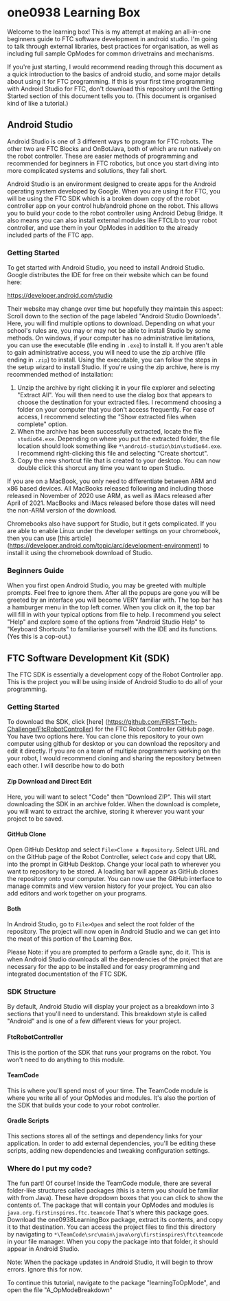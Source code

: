 # one0938 Learning Box

Welcome to the learning box! This is my attempt at making an all-in-one beginners guide to FTC 
software development in android studio. I'm going to talk through external libraries, best practices
for organisation, as well as including full sample OpModes for common drivetrains and mechanisms.

If you're just starting, I would recommend reading through this document as a quick introduction to
the basics of android studio, and some major details about using it for FTC programming. If this is
your first time programming with Android Studio for FTC, don't download this repository until the
Getting Started section of this document tells you to. (This document is organised kind of like a
tutorial.)

## Android Studio

Android Studio is one of 3 different ways to program for FTC robots. The other two are FTC Blocks
and OnBotJava, both of which are run natively on the robot controller. These are easier methods of
programming and recommended for beginners in FTC robotics, but once you start diving into more
complicated systems and solutions, they fall short.

Android Studio is an environment designed to create apps for the Android operating system developed
by Google. When you are using it for FTC, you will be using the FTC SDK which is a broken down copy
of the robot controller app on your control hub/android phone on the robot. This allows you to build
your code to the robot controller using Android Debug Bridge. It also means you can also
install external modules like FTCLib to your robot controller, and use them in your OpModes in
addition to the already included parts of the FTC app.

### Getting Started

To get started with Android Studio, you need to install Android Studio. Google distributes the IDE
for free on their website which can be found here:

https://developer.android.com/studio

Their website may change over time but hopefully they maintain this aspect: Scroll down to the
section of the page labeled "Android Studio Downloads". Here, you will find multiple options to
download. Depending on what your school's rules are, you may or may not be able to install Studio
by some methods. On windows, if your computer has no administrative limitations, you can use the
executable (file ending in `.exe`) to install it. If you aren't able to gain administrative access,
you will need to use the zip archive (file ending in `.zip`) to install. Using the executable, you
can follow the steps in the setup wizard to install Studio. If you're using the zip archive, here is
my recommended method of installation:

1. Unzip the archive by right clicking it in your file explorer and selecting "Extract All". You
will then need to use the dialog box that appears to choose the destination for your extracted 
files. I recommend choosing a folder on your computer that you don't access frequently. For ease of
access, I recommend selecting the "Show extracted files when complete" option.
2. When the archive has been successfully extracted, locate the file `studio64.exe`. Depending on
where you put the extracted folder, the file location should look something like
`*\android-studio\bin\studio64.exe`. I recommend right-clicking this file and selecting "Create
shortcut".
3. Copy the new shortcut file that is created to your desktop. You can now double click this shorcut
any time you want to open Studio.

If you are on a MacBook, you only need to differentiate between ARM and x86 based devices. All 
MacBooks released following and including those released in November of 2020 use ARM, as well as
iMacs released after April of 2021. MacBooks and iMacs released before those dates will need the
non-ARM version of the download.

Chromebooks also have support for Studio, but it gets complicated. If you are able to enable Linux
under the developer settings on your chromebook, then you can use
[this article] (https://developer.android.com/topic/arc/development-environment) to install it using
the chromebook download of Studio.

### Beginners Guide
When you first open Android Studio, you may be greeted with multiple prompts. Feel free to ignore
them. After all the popups are gone you will be greeted by an interface you will become VERY
familiar with. The top bar has a hamburger menu in the top left corner. When you click on it, the
top bar will fill in with your typical options from file to help. I recommend you select "Help" and
explore some of the options from "Android Studio Help" to "Keyboard Shortcuts" to familiarise
yourself with the IDE and its functions. (Yes this is a cop-out.)

## FTC Software Development Kit (SDK)

The FTC SDK is essentially a development copy of the Robot Controller app. This is the project you 
will be using inside of Android Studio to do all of your programming.

### Getting Started

To download the SDK, click [here] (https://github.com/FIRST-Tech-Challenge/FtcRobotController) for
the FTC Robot Controller GitHub page. You have two options here. You can clone this repository to 
your own computer using github for desktop or you can download the repository and edit it directly.
If you are on a team of multiple programmers working on the your robot, I would recommend cloning
and sharing the repository between each other. I will describe how to do both

#### Zip Download and Direct Edit

Here, you will want to select "Code" then "Download ZIP". This
will start downloading the SDK in an archive folder. When the download is complete, you will want to
extract the archive, storing it wherever you want your project to be saved.

#### GitHub Clone

Open GitHub Desktop and select `File>Clone a Repository`. Select URL and on the GitHub page of the 
Robot Controller, select `Code` and copy that URL into the prompt in GitHub Desktop. Change your
local path to wherever you want to repository to be stored. A loading bar will appear as GitHub
clones the repository onto your computer. You can now use the GitHub interface to manage commits and
view version history for your project. You can also add editors and work together on your programs.

#### Both

In Android Studio, go to `File>Open` and select the root folder of the repository. The project will
now open in Android Studio and we can get into the meat of this portion of the Learning Box.

Please Note: if you are prompted to perform a Gradle sync, do it. This is when Android Studio
downloads all the dependencies of the project that are necessary for the app to be installed and for
easy programming and integrated documentation of the FTC SDK.

### SDK Structure

By default, Android Studio will display your project as a breakdown into 3 sections that you'll need
to understand. This breakdown style is called "Android" and is one of a few different views for your
project.

#### FtcRobotController

This is the portion of the SDK that runs your programs on the robot. You won't need to do anything
to this module.

#### TeamCode

This is where you'll spend most of your time. The TeamCode module is where you write all of your
OpModes and modules. It's also the portion of the SDK that builds your code to your robot
controller.

#### Gradle Scripts

This sections stores all of the settings and dependency links for your application. In order to add
external dependencies, you'll be editing these scripts, adding new dependencies and tweaking
configuration settings.

### Where do I put my code?

The fun part! Of course! Inside the TeamCode module, there are several folder-like structures called
packages (this is a term you should be familiar with from Java). These have dropdown boxes that you 
can click to show the contents of. The package that will contain your OpModes and modules is
`java.org.firstinspires.ftc.teamcode` That's where this package goes. Download the
one0938LearningBox package, extract its contents, and copy it to that destination. You can access
the project files to find this directory by navigating to
`*\TeamCode\src\main\java\org\firstinspires\ftc\teamcode` in your file manager. When you copy the 
package into that folder, it should appear in Android Studio.

Note: When the package updates in Android Studio, it will begin to throw errors. Ignore this for
now.

To continue this tutorial, navigate to the package "learningToOpMode", and open the file 
"A_OpModeBreakdown"